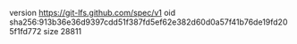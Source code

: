version https://git-lfs.github.com/spec/v1
oid sha256:913b36e36d9397cdd51f387fd5ef62e382d60d0a57f41b76de19fd205f1fd772
size 28811

